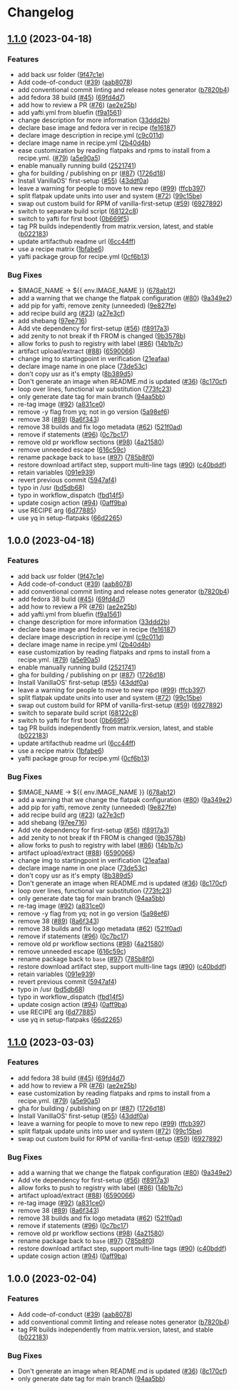 # Changelog

## [1.1.0](https://github.com/J3rr1ck/startingpoint/compare/v1.0.0...v1.1.0) (2023-04-18)


### Features

* add back usr folder ([9f47c1e](https://github.com/J3rr1ck/startingpoint/commit/9f47c1eddfc00779de2fc4c07bb6816bda9adf76))
* Add code-of-conduct ([#39](https://github.com/J3rr1ck/startingpoint/issues/39)) ([aab8078](https://github.com/J3rr1ck/startingpoint/commit/aab8078cfdc7d2354e057a0ca4771d3a53d2df4c))
* add conventional commit linting and release notes generator ([b7820b4](https://github.com/J3rr1ck/startingpoint/commit/b7820b4ba312ca939d0dc977ed9f6a08d135324b))
* add fedora 38 build ([#45](https://github.com/J3rr1ck/startingpoint/issues/45)) ([69fd4d7](https://github.com/J3rr1ck/startingpoint/commit/69fd4d7a57c5ce39331e47e8dedeb2a2f643190f))
* add how to review a PR ([#76](https://github.com/J3rr1ck/startingpoint/issues/76)) ([ae2e25b](https://github.com/J3rr1ck/startingpoint/commit/ae2e25b92f5ebebed2fcaad53ecfab651a639d12))
* add yafti.yml from bluefin ([f9a1561](https://github.com/J3rr1ck/startingpoint/commit/f9a1561f2c8a718890f4d932db8ce625342610e2))
* change description for more information ([33ddd2b](https://github.com/J3rr1ck/startingpoint/commit/33ddd2bbac6eebbf4716af0465808f2e2fe56ebc))
* declare base image and fedora ver in recipe ([fe16187](https://github.com/J3rr1ck/startingpoint/commit/fe16187a92400865b4f96e82ce4d6781478bdfe6))
* declare image description in recipe.yml ([c9c011d](https://github.com/J3rr1ck/startingpoint/commit/c9c011d842a9ef9ec5d3976a0fd167b22ca0f0ed))
* declare image name in recipe.yml ([2b40d4b](https://github.com/J3rr1ck/startingpoint/commit/2b40d4b4367c669f1e557194db7bc14ac40f8b53))
* ease customization by reading flatpaks and rpms to install from a recipe.yml. ([#79](https://github.com/J3rr1ck/startingpoint/issues/79)) ([a5e90a5](https://github.com/J3rr1ck/startingpoint/commit/a5e90a588f58a938405bf513d1032955be34028e))
* enable manually running build ([2521741](https://github.com/J3rr1ck/startingpoint/commit/2521741049e25b13c3865225be26c3d63aa84a21))
* gha for building / publishing on pr ([#87](https://github.com/J3rr1ck/startingpoint/issues/87)) ([1726d18](https://github.com/J3rr1ck/startingpoint/commit/1726d182ee95ce5eb13f47212799a68b63c5aefc))
* Install VanillaOS' first-setup ([#55](https://github.com/J3rr1ck/startingpoint/issues/55)) ([43ddf0a](https://github.com/J3rr1ck/startingpoint/commit/43ddf0a123911f9dedc3a76dcfc314a7cb37e871))
* leave a warning for people to move to new repo ([#99](https://github.com/J3rr1ck/startingpoint/issues/99)) ([ffcb397](https://github.com/J3rr1ck/startingpoint/commit/ffcb3973bd540d679ab033ed94de6336b903e7dd))
* split flatpak update units into user and system ([#72](https://github.com/J3rr1ck/startingpoint/issues/72)) ([99c15be](https://github.com/J3rr1ck/startingpoint/commit/99c15be6f012cb590891c5ef16b2613dc538d144))
* swap out custom build for RPM of vanilla-first-setup ([#59](https://github.com/J3rr1ck/startingpoint/issues/59)) ([6927892](https://github.com/J3rr1ck/startingpoint/commit/6927892581dadf8f31419a0d9b070bb7268513ba))
* switch to separate build script ([68122c8](https://github.com/J3rr1ck/startingpoint/commit/68122c87cacbadc47bd85403c2d1c5b5b49eab3f))
* switch to yafti for first boot ([0b669f5](https://github.com/J3rr1ck/startingpoint/commit/0b669f5bb502c5e334474c54c95fbb7fed184b36))
* tag PR builds independently from matrix.version, latest, and stable ([b022183](https://github.com/J3rr1ck/startingpoint/commit/b02218386235e6d40a11a48b5b1171e9acf8d1eb))
* update artifacthub readme url ([6cc44ff](https://github.com/J3rr1ck/startingpoint/commit/6cc44ff4a9462727260733d9c973aae5a3f90c46))
* use a recipe matrix ([1bfabe6](https://github.com/J3rr1ck/startingpoint/commit/1bfabe674e92dd5bf7fc12956941857de4eacd0a))
* yafti package group for recipe.yml ([0cf6b13](https://github.com/J3rr1ck/startingpoint/commit/0cf6b13b6c44135848ae9a400b2fa3aa5aed657d))


### Bug Fixes

* $IMAGE_NAME -&gt; ${{ env.IMAGE_NAME }} ([678ab12](https://github.com/J3rr1ck/startingpoint/commit/678ab12c5ac41751775ca6898d09e2d09ea2d8b3))
* add a warning that we change the flatpak configuration ([#80](https://github.com/J3rr1ck/startingpoint/issues/80)) ([9a349e2](https://github.com/J3rr1ck/startingpoint/commit/9a349e2625791b90c11f640938060344ec3e4bd5))
* add pip for yafti, remove zenity (unneeded) ([9e827fe](https://github.com/J3rr1ck/startingpoint/commit/9e827fe6be1495221cecc83746d266a78c55ba96))
* add recipe build arg ([#23](https://github.com/J3rr1ck/startingpoint/issues/23)) ([a27e3cf](https://github.com/J3rr1ck/startingpoint/commit/a27e3cfa13fbf76e145a6fcd4bb469d42daf5995))
* add shebang ([97ee716](https://github.com/J3rr1ck/startingpoint/commit/97ee7169f4a287520b516bc377b90046b717daaf))
* Add vte dependency for first-setup ([#56](https://github.com/J3rr1ck/startingpoint/issues/56)) ([f8917a3](https://github.com/J3rr1ck/startingpoint/commit/f8917a3258196f85b8e3805f5ebcb1c9c0db06a7))
* add zenity to not break if th FROM is changed ([9b3578b](https://github.com/J3rr1ck/startingpoint/commit/9b3578b2175d4ad2427736ff7a7e3bc962ea35f0))
* allow forks to push to registry with label ([#86](https://github.com/J3rr1ck/startingpoint/issues/86)) ([14b1b7c](https://github.com/J3rr1ck/startingpoint/commit/14b1b7cb044ec616817aa30075609469dcb9986b))
* artifact upload/extract ([#88](https://github.com/J3rr1ck/startingpoint/issues/88)) ([6590066](https://github.com/J3rr1ck/startingpoint/commit/6590066ebcf72d6c4a56730dd682088db17d7df0))
* change img to startingpoint in verification ([21eafaa](https://github.com/J3rr1ck/startingpoint/commit/21eafaa3c09c888f8b90a0345855a5024a24dacb))
* declare image name in one place ([73de53c](https://github.com/J3rr1ck/startingpoint/commit/73de53cd39fbc4a5c84e27d9df7215f91d689ab4))
* don't copy usr as it's empty ([8b389d5](https://github.com/J3rr1ck/startingpoint/commit/8b389d5f049c6e9c74c9a742edf798d52beaab28))
* Don't generate an image when README.md is updated ([#36](https://github.com/J3rr1ck/startingpoint/issues/36)) ([8c170cf](https://github.com/J3rr1ck/startingpoint/commit/8c170cfe89dd306eec0940f4dc50ed245c94bc2b))
* loop over lines, functional var substitution ([773fc23](https://github.com/J3rr1ck/startingpoint/commit/773fc23804d7f6d5c044d46c28564a62d709f171))
* only generate date tag for main branch ([94aa5bb](https://github.com/J3rr1ck/startingpoint/commit/94aa5bb8df2aac0985d4c9422b19b0c03a3f25b0))
* re-tag image ([#92](https://github.com/J3rr1ck/startingpoint/issues/92)) ([a831ce0](https://github.com/J3rr1ck/startingpoint/commit/a831ce00df84d94e2bdb48013f650bcbb5b39568))
* remove -y flag from yq; not in  go version ([5a98ef6](https://github.com/J3rr1ck/startingpoint/commit/5a98ef653293d5d3a9b4f0920d3625291a93601a))
* remove 38 ([#89](https://github.com/J3rr1ck/startingpoint/issues/89)) ([8a6f343](https://github.com/J3rr1ck/startingpoint/commit/8a6f3433ad45b0f9f3da974a691001c02f498fb1))
* remove 38 builds and fix logo metadata ([#62](https://github.com/J3rr1ck/startingpoint/issues/62)) ([521f0ad](https://github.com/J3rr1ck/startingpoint/commit/521f0adcda598a1bf494d969df375f0c0a03a10c))
* remove if statements ([#96](https://github.com/J3rr1ck/startingpoint/issues/96)) ([0c7bc17](https://github.com/J3rr1ck/startingpoint/commit/0c7bc17666ae038a0504d24a0e683f724c734527))
* remove old pr workflow sections ([#98](https://github.com/J3rr1ck/startingpoint/issues/98)) ([4a21580](https://github.com/J3rr1ck/startingpoint/commit/4a21580f4e4d40692449bae61a75a555e8569be1))
* remove unneeded escape ([616c59c](https://github.com/J3rr1ck/startingpoint/commit/616c59c90bebd1d4dda24d5c28fa35adb067b13a))
* rename package back to `base` ([#97](https://github.com/J3rr1ck/startingpoint/issues/97)) ([785b8f0](https://github.com/J3rr1ck/startingpoint/commit/785b8f0d8adb8513bbe94b8918bfc0033ee0ca45))
* restore download artifact step, support multi-line tags ([#90](https://github.com/J3rr1ck/startingpoint/issues/90)) ([c40bddf](https://github.com/J3rr1ck/startingpoint/commit/c40bddfdf39a61545700ecb8123a02abd24a4f8f))
* retain variables ([091e939](https://github.com/J3rr1ck/startingpoint/commit/091e9396f2929bee6a3cf1606439377f75f13a92))
* revert previous commit ([5947af4](https://github.com/J3rr1ck/startingpoint/commit/5947af45da9ea324ab8c52e09142c916791d88e2))
* typo in /usr ([bd5db68](https://github.com/J3rr1ck/startingpoint/commit/bd5db68387150ee04afc348bfdfd42afdc4db167))
* typo in workflow_dispatch ([fbd14f5](https://github.com/J3rr1ck/startingpoint/commit/fbd14f502f6c2ceaeb02f6b7ddab246b7a507171))
* update cosign action ([#94](https://github.com/J3rr1ck/startingpoint/issues/94)) ([0aff9ba](https://github.com/J3rr1ck/startingpoint/commit/0aff9bac374c3494f57a360fd4426afe705bfee9))
* use RECIPE arg ([6d77885](https://github.com/J3rr1ck/startingpoint/commit/6d778859c82924e920198c69c2e27bbabdf3ea3e))
* use yq in setup-flatpaks ([66d2265](https://github.com/J3rr1ck/startingpoint/commit/66d22650f02cb4c551675614168b44eb89cb8345))

## 1.0.0 (2023-04-18)


### Features

* add back usr folder ([9f47c1e](https://github.com/J3rr1ck/startingpoint/commit/9f47c1eddfc00779de2fc4c07bb6816bda9adf76))
* Add code-of-conduct ([#39](https://github.com/J3rr1ck/startingpoint/issues/39)) ([aab8078](https://github.com/J3rr1ck/startingpoint/commit/aab8078cfdc7d2354e057a0ca4771d3a53d2df4c))
* add conventional commit linting and release notes generator ([b7820b4](https://github.com/J3rr1ck/startingpoint/commit/b7820b4ba312ca939d0dc977ed9f6a08d135324b))
* add fedora 38 build ([#45](https://github.com/J3rr1ck/startingpoint/issues/45)) ([69fd4d7](https://github.com/J3rr1ck/startingpoint/commit/69fd4d7a57c5ce39331e47e8dedeb2a2f643190f))
* add how to review a PR ([#76](https://github.com/J3rr1ck/startingpoint/issues/76)) ([ae2e25b](https://github.com/J3rr1ck/startingpoint/commit/ae2e25b92f5ebebed2fcaad53ecfab651a639d12))
* add yafti.yml from bluefin ([f9a1561](https://github.com/J3rr1ck/startingpoint/commit/f9a1561f2c8a718890f4d932db8ce625342610e2))
* change description for more information ([33ddd2b](https://github.com/J3rr1ck/startingpoint/commit/33ddd2bbac6eebbf4716af0465808f2e2fe56ebc))
* declare base image and fedora ver in recipe ([fe16187](https://github.com/J3rr1ck/startingpoint/commit/fe16187a92400865b4f96e82ce4d6781478bdfe6))
* declare image description in recipe.yml ([c9c011d](https://github.com/J3rr1ck/startingpoint/commit/c9c011d842a9ef9ec5d3976a0fd167b22ca0f0ed))
* declare image name in recipe.yml ([2b40d4b](https://github.com/J3rr1ck/startingpoint/commit/2b40d4b4367c669f1e557194db7bc14ac40f8b53))
* ease customization by reading flatpaks and rpms to install from a recipe.yml. ([#79](https://github.com/J3rr1ck/startingpoint/issues/79)) ([a5e90a5](https://github.com/J3rr1ck/startingpoint/commit/a5e90a588f58a938405bf513d1032955be34028e))
* enable manually running build ([2521741](https://github.com/J3rr1ck/startingpoint/commit/2521741049e25b13c3865225be26c3d63aa84a21))
* gha for building / publishing on pr ([#87](https://github.com/J3rr1ck/startingpoint/issues/87)) ([1726d18](https://github.com/J3rr1ck/startingpoint/commit/1726d182ee95ce5eb13f47212799a68b63c5aefc))
* Install VanillaOS' first-setup ([#55](https://github.com/J3rr1ck/startingpoint/issues/55)) ([43ddf0a](https://github.com/J3rr1ck/startingpoint/commit/43ddf0a123911f9dedc3a76dcfc314a7cb37e871))
* leave a warning for people to move to new repo ([#99](https://github.com/J3rr1ck/startingpoint/issues/99)) ([ffcb397](https://github.com/J3rr1ck/startingpoint/commit/ffcb3973bd540d679ab033ed94de6336b903e7dd))
* split flatpak update units into user and system ([#72](https://github.com/J3rr1ck/startingpoint/issues/72)) ([99c15be](https://github.com/J3rr1ck/startingpoint/commit/99c15be6f012cb590891c5ef16b2613dc538d144))
* swap out custom build for RPM of vanilla-first-setup ([#59](https://github.com/J3rr1ck/startingpoint/issues/59)) ([6927892](https://github.com/J3rr1ck/startingpoint/commit/6927892581dadf8f31419a0d9b070bb7268513ba))
* switch to separate build script ([68122c8](https://github.com/J3rr1ck/startingpoint/commit/68122c87cacbadc47bd85403c2d1c5b5b49eab3f))
* switch to yafti for first boot ([0b669f5](https://github.com/J3rr1ck/startingpoint/commit/0b669f5bb502c5e334474c54c95fbb7fed184b36))
* tag PR builds independently from matrix.version, latest, and stable ([b022183](https://github.com/J3rr1ck/startingpoint/commit/b02218386235e6d40a11a48b5b1171e9acf8d1eb))
* update artifacthub readme url ([6cc44ff](https://github.com/J3rr1ck/startingpoint/commit/6cc44ff4a9462727260733d9c973aae5a3f90c46))
* use a recipe matrix ([1bfabe6](https://github.com/J3rr1ck/startingpoint/commit/1bfabe674e92dd5bf7fc12956941857de4eacd0a))
* yafti package group for recipe.yml ([0cf6b13](https://github.com/J3rr1ck/startingpoint/commit/0cf6b13b6c44135848ae9a400b2fa3aa5aed657d))


### Bug Fixes

* $IMAGE_NAME -&gt; ${{ env.IMAGE_NAME }} ([678ab12](https://github.com/J3rr1ck/startingpoint/commit/678ab12c5ac41751775ca6898d09e2d09ea2d8b3))
* add a warning that we change the flatpak configuration ([#80](https://github.com/J3rr1ck/startingpoint/issues/80)) ([9a349e2](https://github.com/J3rr1ck/startingpoint/commit/9a349e2625791b90c11f640938060344ec3e4bd5))
* add pip for yafti, remove zenity (unneeded) ([9e827fe](https://github.com/J3rr1ck/startingpoint/commit/9e827fe6be1495221cecc83746d266a78c55ba96))
* add recipe build arg ([#23](https://github.com/J3rr1ck/startingpoint/issues/23)) ([a27e3cf](https://github.com/J3rr1ck/startingpoint/commit/a27e3cfa13fbf76e145a6fcd4bb469d42daf5995))
* add shebang ([97ee716](https://github.com/J3rr1ck/startingpoint/commit/97ee7169f4a287520b516bc377b90046b717daaf))
* Add vte dependency for first-setup ([#56](https://github.com/J3rr1ck/startingpoint/issues/56)) ([f8917a3](https://github.com/J3rr1ck/startingpoint/commit/f8917a3258196f85b8e3805f5ebcb1c9c0db06a7))
* add zenity to not break if th FROM is changed ([9b3578b](https://github.com/J3rr1ck/startingpoint/commit/9b3578b2175d4ad2427736ff7a7e3bc962ea35f0))
* allow forks to push to registry with label ([#86](https://github.com/J3rr1ck/startingpoint/issues/86)) ([14b1b7c](https://github.com/J3rr1ck/startingpoint/commit/14b1b7cb044ec616817aa30075609469dcb9986b))
* artifact upload/extract ([#88](https://github.com/J3rr1ck/startingpoint/issues/88)) ([6590066](https://github.com/J3rr1ck/startingpoint/commit/6590066ebcf72d6c4a56730dd682088db17d7df0))
* change img to startingpoint in verification ([21eafaa](https://github.com/J3rr1ck/startingpoint/commit/21eafaa3c09c888f8b90a0345855a5024a24dacb))
* declare image name in one place ([73de53c](https://github.com/J3rr1ck/startingpoint/commit/73de53cd39fbc4a5c84e27d9df7215f91d689ab4))
* don't copy usr as it's empty ([8b389d5](https://github.com/J3rr1ck/startingpoint/commit/8b389d5f049c6e9c74c9a742edf798d52beaab28))
* Don't generate an image when README.md is updated ([#36](https://github.com/J3rr1ck/startingpoint/issues/36)) ([8c170cf](https://github.com/J3rr1ck/startingpoint/commit/8c170cfe89dd306eec0940f4dc50ed245c94bc2b))
* loop over lines, functional var substitution ([773fc23](https://github.com/J3rr1ck/startingpoint/commit/773fc23804d7f6d5c044d46c28564a62d709f171))
* only generate date tag for main branch ([94aa5bb](https://github.com/J3rr1ck/startingpoint/commit/94aa5bb8df2aac0985d4c9422b19b0c03a3f25b0))
* re-tag image ([#92](https://github.com/J3rr1ck/startingpoint/issues/92)) ([a831ce0](https://github.com/J3rr1ck/startingpoint/commit/a831ce00df84d94e2bdb48013f650bcbb5b39568))
* remove -y flag from yq; not in  go version ([5a98ef6](https://github.com/J3rr1ck/startingpoint/commit/5a98ef653293d5d3a9b4f0920d3625291a93601a))
* remove 38 ([#89](https://github.com/J3rr1ck/startingpoint/issues/89)) ([8a6f343](https://github.com/J3rr1ck/startingpoint/commit/8a6f3433ad45b0f9f3da974a691001c02f498fb1))
* remove 38 builds and fix logo metadata ([#62](https://github.com/J3rr1ck/startingpoint/issues/62)) ([521f0ad](https://github.com/J3rr1ck/startingpoint/commit/521f0adcda598a1bf494d969df375f0c0a03a10c))
* remove if statements ([#96](https://github.com/J3rr1ck/startingpoint/issues/96)) ([0c7bc17](https://github.com/J3rr1ck/startingpoint/commit/0c7bc17666ae038a0504d24a0e683f724c734527))
* remove old pr workflow sections ([#98](https://github.com/J3rr1ck/startingpoint/issues/98)) ([4a21580](https://github.com/J3rr1ck/startingpoint/commit/4a21580f4e4d40692449bae61a75a555e8569be1))
* remove unneeded escape ([616c59c](https://github.com/J3rr1ck/startingpoint/commit/616c59c90bebd1d4dda24d5c28fa35adb067b13a))
* rename package back to `base` ([#97](https://github.com/J3rr1ck/startingpoint/issues/97)) ([785b8f0](https://github.com/J3rr1ck/startingpoint/commit/785b8f0d8adb8513bbe94b8918bfc0033ee0ca45))
* restore download artifact step, support multi-line tags ([#90](https://github.com/J3rr1ck/startingpoint/issues/90)) ([c40bddf](https://github.com/J3rr1ck/startingpoint/commit/c40bddfdf39a61545700ecb8123a02abd24a4f8f))
* retain variables ([091e939](https://github.com/J3rr1ck/startingpoint/commit/091e9396f2929bee6a3cf1606439377f75f13a92))
* revert previous commit ([5947af4](https://github.com/J3rr1ck/startingpoint/commit/5947af45da9ea324ab8c52e09142c916791d88e2))
* typo in /usr ([bd5db68](https://github.com/J3rr1ck/startingpoint/commit/bd5db68387150ee04afc348bfdfd42afdc4db167))
* typo in workflow_dispatch ([fbd14f5](https://github.com/J3rr1ck/startingpoint/commit/fbd14f502f6c2ceaeb02f6b7ddab246b7a507171))
* update cosign action ([#94](https://github.com/J3rr1ck/startingpoint/issues/94)) ([0aff9ba](https://github.com/J3rr1ck/startingpoint/commit/0aff9bac374c3494f57a360fd4426afe705bfee9))
* use RECIPE arg ([6d77885](https://github.com/J3rr1ck/startingpoint/commit/6d778859c82924e920198c69c2e27bbabdf3ea3e))
* use yq in setup-flatpaks ([66d2265](https://github.com/J3rr1ck/startingpoint/commit/66d22650f02cb4c551675614168b44eb89cb8345))

## [1.1.0](https://github.com/ublue-os/base/compare/v1.0.0...v1.1.0) (2023-03-03)


### Features

* add fedora 38 build ([#45](https://github.com/ublue-os/base/issues/45)) ([69fd4d7](https://github.com/ublue-os/base/commit/69fd4d7a57c5ce39331e47e8dedeb2a2f643190f))
* add how to review a PR ([#76](https://github.com/ublue-os/base/issues/76)) ([ae2e25b](https://github.com/ublue-os/base/commit/ae2e25b92f5ebebed2fcaad53ecfab651a639d12))
* ease customization by reading flatpaks and rpms to install from a recipe.yml. ([#79](https://github.com/ublue-os/base/issues/79)) ([a5e90a5](https://github.com/ublue-os/base/commit/a5e90a588f58a938405bf513d1032955be34028e))
* gha for building / publishing on pr ([#87](https://github.com/ublue-os/base/issues/87)) ([1726d18](https://github.com/ublue-os/base/commit/1726d182ee95ce5eb13f47212799a68b63c5aefc))
* Install VanillaOS' first-setup ([#55](https://github.com/ublue-os/base/issues/55)) ([43ddf0a](https://github.com/ublue-os/base/commit/43ddf0a123911f9dedc3a76dcfc314a7cb37e871))
* leave a warning for people to move to new repo ([#99](https://github.com/ublue-os/base/issues/99)) ([ffcb397](https://github.com/ublue-os/base/commit/ffcb3973bd540d679ab033ed94de6336b903e7dd))
* split flatpak update units into user and system ([#72](https://github.com/ublue-os/base/issues/72)) ([99c15be](https://github.com/ublue-os/base/commit/99c15be6f012cb590891c5ef16b2613dc538d144))
* swap out custom build for RPM of vanilla-first-setup ([#59](https://github.com/ublue-os/base/issues/59)) ([6927892](https://github.com/ublue-os/base/commit/6927892581dadf8f31419a0d9b070bb7268513ba))


### Bug Fixes

* add a warning that we change the flatpak configuration ([#80](https://github.com/ublue-os/base/issues/80)) ([9a349e2](https://github.com/ublue-os/base/commit/9a349e2625791b90c11f640938060344ec3e4bd5))
* Add vte dependency for first-setup ([#56](https://github.com/ublue-os/base/issues/56)) ([f8917a3](https://github.com/ublue-os/base/commit/f8917a3258196f85b8e3805f5ebcb1c9c0db06a7))
* allow forks to push to registry with label ([#86](https://github.com/ublue-os/base/issues/86)) ([14b1b7c](https://github.com/ublue-os/base/commit/14b1b7cb044ec616817aa30075609469dcb9986b))
* artifact upload/extract ([#88](https://github.com/ublue-os/base/issues/88)) ([6590066](https://github.com/ublue-os/base/commit/6590066ebcf72d6c4a56730dd682088db17d7df0))
* re-tag image ([#92](https://github.com/ublue-os/base/issues/92)) ([a831ce0](https://github.com/ublue-os/base/commit/a831ce00df84d94e2bdb48013f650bcbb5b39568))
* remove 38 ([#89](https://github.com/ublue-os/base/issues/89)) ([8a6f343](https://github.com/ublue-os/base/commit/8a6f3433ad45b0f9f3da974a691001c02f498fb1))
* remove 38 builds and fix logo metadata ([#62](https://github.com/ublue-os/base/issues/62)) ([521f0ad](https://github.com/ublue-os/base/commit/521f0adcda598a1bf494d969df375f0c0a03a10c))
* remove if statements ([#96](https://github.com/ublue-os/base/issues/96)) ([0c7bc17](https://github.com/ublue-os/base/commit/0c7bc17666ae038a0504d24a0e683f724c734527))
* remove old pr workflow sections ([#98](https://github.com/ublue-os/base/issues/98)) ([4a21580](https://github.com/ublue-os/base/commit/4a21580f4e4d40692449bae61a75a555e8569be1))
* rename package back to `base` ([#97](https://github.com/ublue-os/base/issues/97)) ([785b8f0](https://github.com/ublue-os/base/commit/785b8f0d8adb8513bbe94b8918bfc0033ee0ca45))
* restore download artifact step, support multi-line tags ([#90](https://github.com/ublue-os/base/issues/90)) ([c40bddf](https://github.com/ublue-os/base/commit/c40bddfdf39a61545700ecb8123a02abd24a4f8f))
* update cosign action ([#94](https://github.com/ublue-os/base/issues/94)) ([0aff9ba](https://github.com/ublue-os/base/commit/0aff9bac374c3494f57a360fd4426afe705bfee9))

## 1.0.0 (2023-02-04)


### Features

* Add code-of-conduct ([#39](https://github.com/ublue-os/base/issues/39)) ([aab8078](https://github.com/ublue-os/base/commit/aab8078cfdc7d2354e057a0ca4771d3a53d2df4c))
* add conventional commit linting and release notes generator ([b7820b4](https://github.com/ublue-os/base/commit/b7820b4ba312ca939d0dc977ed9f6a08d135324b))
* tag PR builds independently from matrix.version, latest, and stable ([b022183](https://github.com/ublue-os/base/commit/b02218386235e6d40a11a48b5b1171e9acf8d1eb))


### Bug Fixes

* Don't generate an image when README.md is updated ([#36](https://github.com/ublue-os/base/issues/36)) ([8c170cf](https://github.com/ublue-os/base/commit/8c170cfe89dd306eec0940f4dc50ed245c94bc2b))
* only generate date tag for main branch ([94aa5bb](https://github.com/ublue-os/base/commit/94aa5bb8df2aac0985d4c9422b19b0c03a3f25b0))
